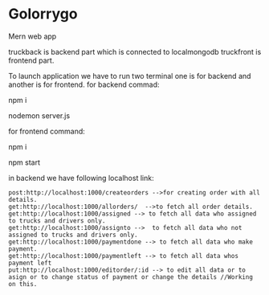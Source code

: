 # Golorrygo

Mern web app


truckback is backend part which is connected to localmongodb
truckfront is frontend part.


To launch application
 we have to run two terminal one is for backend and another is for frontend.
  for backend
  commad:
  
  npm i

  nodemon server.js
  
  
  for frontend
  command:
  
  npm i
  
  npm start
  
  
  
  
 in backend we have following localhost link:

    post:http://localhost:1000/createorders -->for creating order with all details.
    get:http://localhost:1000/allorders/  -->to fetch all order details.
    get:http://localhost:1000/assigned --> to fetch all data who assigned to trucks and drivers only.
    get:http://localhost:1000/assignto -->  to fetch all data who not assigned to trucks and drivers only.
    get:http://localhost:1000/paymentdone --> to fetch all data who make payment.
    get:http://localhost:1000/paymentleft --> to fetch all data whos payment left
    put:http://localhost:1000/editorder/:id --> to edit all data or to asign or to change status of payment or change the details //Working on this.
